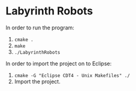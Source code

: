 # Labyrinth Robots

In order to run the program:

1. `cmake .`
1. `make`
1. `./LabyrinthRobots`

In order to import the project on to Eclipse:

1. `cmake -G "Eclipse CDT4 - Unix Makefiles" ./`
1. Import the project.